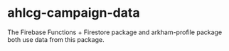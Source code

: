 # ahlcg-campaign-data

The Firebase Functions + Firestore package and arkham-profile package both use data from this package.
